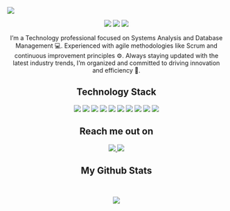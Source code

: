 
<!--  https://alimkhodr.github.io/portfolio/  -->
<p align="center">
 
</p align="center">
<img src="https://github.com/user-attachments/assets/56cb15f2-6e5c-439d-802a-6df3a766c272" />

<p align="center">
  
 <img src="https://badges.pufler.dev/visits/alimkhodr/alimkhodr"/> 
 <!-- <img src="https://badges.pufler.dev/years/alimkhodr"/> -->
 <img src="https://badges.pufler.dev/repos/alimkhodr"/>
 <img src="https://badges.pufler.dev/commits/monthly/alimkhodr" />

</p>

<p align="center">
  I’m a Technology professional focused on Systems Analysis and Database Management 💻. Experienced with agile methodologies like Scrum and continuous improvement principles ⚙️. Always staying updated with the latest industry trends, I’m organized and committed to driving innovation and efficiency 🚀.
</p> 

<!-- Technology  -->

<h2 align="center">
  Technology Stack
</h2>

<p align="center">
  <img src="https://img.shields.io/badge/-JavaScript-black?style=flat-square&logo=javascript"/>
  <img src="https://img.shields.io/badge/-Node.js-black?style=flat-square&logo=Node.js"/>
  <img src="https://img.shields.io/badge/-React.js-black?style=flat-square&logo=react"/>
  <img src="https://img.shields.io/badge/-Vue.js-black?style=flat-square&logo=vue.js"/>
  <img src="https://img.shields.io/badge/-C%23-black?style=flat-square&logo=c-sharp"/>
  <img src="https://img.shields.io/badge/-SQL-black?style=flat-square&logo=oracle"/>
  <img src="https://img.shields.io/badge/-MySQL-black?style=flat-square&logo=mysql"/>
  <img src="https://img.shields.io/badge/-.NET-black?style=flat-square&logo=.net"/>
  <img src="https://img.shields.io/badge/-Git-black?style=flat-square&logo=git"/>
  <img src="https://img.shields.io/badge/-GitHub-black?style=flat-square&logo=github"/>
</p>

<!-- Reach me out on  -->

<h2 align="center">
  Reach me out on
</h2>

<p align="center">
  <a href="https://www.linkedin.com/in/alimohamedkhodr/" target="_blank">
    <img src="https://img.shields.io/badge/-LinkedIn-black?style=flat-square&logo=linkedin"/>
  </a>
  <a href="https://www.instagram.com/alikhodr10/" target="_blank">
    <img src="https://img.shields.io/badge/-Instagram-black?style=flat-square&logo=instagram"/>
  </a>
</p>

<!-- My Github Stats -->

<h2 align="center">
  My Github Stats
</h2>

<br>

<!-- <p align = "center">
  <img  src = "https://github-readme-stats.vercel.app/api?username=alimkhodr&show_icons=true&theme=radical&line_height=27">
</p>

<p align = "center">
 <img  src="https://github-readme-streak-stats.herokuapp.com/?user=alimkhodr&show_icons=true&locale=en&layout=compact&theme=radical&line_height=5" />
</p> -->

<p align = "center">
  <img src = "https://github-readme-stats.vercel.app/api/top-langs/?username=alimkhodr&hide=html,css&theme=radical">
</p>
